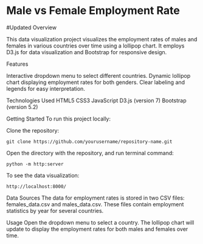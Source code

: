 # Male vs Female Employment Rate
#Updated
Overview

This data visualization project visualizes the employment rates of males and females in various countries over time using a lollipop chart. It employs D3.js for data visualization and Bootstrap for responsive design.


Features

Interactive dropdown menu to select different countries.
Dynamic lollipop chart displaying employment rates for both genders.
Clear labeling and legends for easy interpretation.


Technologies Used
HTML5
CSS3
JavaScript
D3.js (version 7)
Bootstrap (version 5.2)


Getting Started
To run this project locally:


Clone the repository:
    
    git clone https://github.com/yourusername/repository-name.git



Open the directory with the repository, and run terminal command:
    
    python -m http:server



To see the data visualization:
    
    http://localhost:8000/
    




Data Sources
The data for employment rates is stored in two CSV files: females_data.csv and males_data.csv. These files contain employment statistics by year for several countries.

Usage
Open the dropdown menu to select a country.
The lollipop chart will update to display the employment rates for both males and females over time.
 
